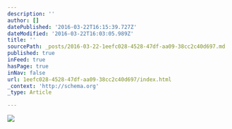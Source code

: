 ```yaml
---
description: ''
author: []
datePublished: '2016-03-22T16:15:39.727Z'
dateModified: '2016-03-22T16:03:05.989Z'
title: ''
sourcePath: _posts/2016-03-22-1eefc028-4528-47df-aa09-38cc2c40d697.md
published: true
inFeed: true
hasPage: true
inNav: false
url: 1eefc028-4528-47df-aa09-38cc2c40d697/index.html
_context: 'http://schema.org'
_type: Article

---
```

![](https://the-grid-user-content.s3-us-west-2.amazonaws.com/3179bcb0-7adb-4154-8124-5051741dc172.png)